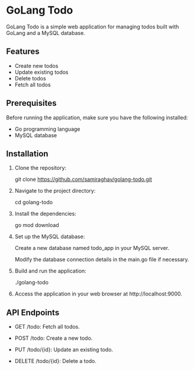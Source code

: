 # GoLang Todo

GoLang Todo is a simple web application for managing todos built with GoLang and a MySQL database.

## Features

- Create new todos
- Update existing todos
- Delete todos
- Fetch all todos

## Prerequisites

Before running the application, make sure you have the following installed:

- Go programming language 
- MySQL database

## Installation

1. Clone the repository:

   git clone https://github.com/samiraghav/golang-todo.git
   <!-- Clone the repository to your local machine -->

2. Navigate to the project directory:

   cd golang-todo
   <!-- Change your working directory to the project directory -->

3. Install the dependencies:

   go mod download
   <!-- Download and install the required dependencies -->

4. Set up the MySQL database:

   Create a new database named todo_app in your MySQL server.

   Modify the database connection details in the main.go file if necessary.
   <!-- Create a new database and configure the connection details in `main.go` if required -->

5. Build and run the application:

   ./golang-todo
   <!-- Execute the application -->

6. Access the application in your web browser at http://localhost:9000.
<!-- Open your web browser and visit the provided URL to access the application -->

## API Endpoints
- GET /todo: Fetch all todos.

- POST /todo: Create a new todo.

- PUT /todo/{id}: Update an existing todo.

- DELETE /todo/{id}: Delete a todo.
